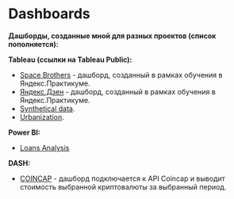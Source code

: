 # Dashboards

**Дашборды, созданные мной для разных проектов (список пополняется):**

**Tableau (ссылки на Tableau Public):**
- [Space Brothers](https://public.tableau.com/app/profile/viktor.k.4624/viz/space_brothers_16479101457910/Dashboard1?publish=yes) - дашборд, созданный в рамках обучения в Яндекс.Практикуме.
- [Яндекс.Дзен](https://public.tableau.com/app/profile/viktor.k.4624/viz/zen_project_16436625392160/Dashboard1?publish=yes) - дашборд, созданный в рамках обучения в Яндекс.Практикуме.
- [Synthetical data](https://public.tableau.com/app/profile/viktor.k.4624/viz/semrush_data/Dashboard1?publish=yes).
- [Urbanization](https://public.tableau.com/app/profile/viktor.k.4624/viz/urbanization_16717458572080/Dashboard1?publish=yes).

**Power BI:**
- [Loans Analysis](dataset.pbix)

**DASH:**
- [COINCAP](coincap.py) - дашборд подключается к API Coincap и выводит стоимость выбранной криптовалюты за выбранный период.
